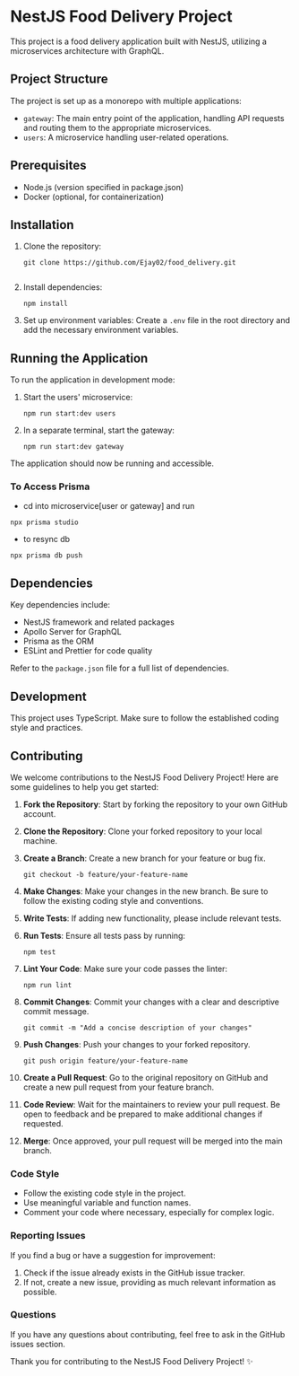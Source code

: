 # NestJS Food Delivery Project

This project is a food delivery application built with NestJS, utilizing a microservices architecture with GraphQL.

## Project Structure

The project is set up as a monorepo with multiple applications:

- `gateway`: The main entry point of the application, handling API requests and routing them to the appropriate microservices.
- `users`: A microservice handling user-related operations.

## Prerequisites

- Node.js (version specified in package.json)
- Docker (optional, for containerization)

## Installation

1. Clone the repository:

   ```
   git clone https://github.com/Ejay02/food_delivery.git
 
   ```

2. Install dependencies:

   ```
   npm install
   ```

3. Set up environment variables:
   Create a `.env` file in the root directory and add the necessary environment variables.

## Running the Application

To run the application in development mode:

1. Start the users' microservice:

   ```
   npm run start:dev users
   ```

2. In a separate terminal, start the gateway:
   ```
   npm run start:dev gateway
   ```

The application should now be running and accessible.

### To Access Prisma 
- cd into microservice[user or gateway] and run
  
```
npx prisma studio
```

- to resync db 

```
npx prisma db push
```

## Dependencies

Key dependencies include:

- NestJS framework and related packages
- Apollo Server for GraphQL
- Prisma as the ORM
- ESLint and Prettier for code quality

Refer to the `package.json` file for a full list of dependencies.

## Development

This project uses TypeScript. Make sure to follow the established coding style and practices.


## Contributing

We welcome contributions to the NestJS Food Delivery Project! Here are some guidelines to help you get started:

1. **Fork the Repository**: Start by forking the repository to your own GitHub account.

2. **Clone the Repository**: Clone your forked repository to your local machine.

3. **Create a Branch**: Create a new branch for your feature or bug fix.
   ```
   git checkout -b feature/your-feature-name
   ```

4. **Make Changes**: Make your changes in the new branch. Be sure to follow the existing coding style and conventions.

5. **Write Tests**: If adding new functionality, please include relevant tests.

6. **Run Tests**: Ensure all tests pass by running:
   ```
   npm test
   ```

7. **Lint Your Code**: Make sure your code passes the linter:
   ```
   npm run lint
   ```

8. **Commit Changes**: Commit your changes with a clear and descriptive commit message.
   ```
   git commit -m "Add a concise description of your changes"
   ```

9. **Push Changes**: Push your changes to your forked repository.
   ```
   git push origin feature/your-feature-name
   ```

10. **Create a Pull Request**: Go to the original repository on GitHub and create a new pull request from your feature branch.

11. **Code Review**: Wait for the maintainers to review your pull request. Be open to feedback and be prepared to make additional changes if requested.

12. **Merge**: Once approved, your pull request will be merged into the main branch.

### Code Style

- Follow the existing code style in the project.
- Use meaningful variable and function names.
- Comment your code where necessary, especially for complex logic.

### Reporting Issues

If you find a bug or have a suggestion for improvement:

1. Check if the issue already exists in the GitHub issue tracker.
2. If not, create a new issue, providing as much relevant information as possible.

### Questions

If you have any questions about contributing, feel free to ask in the GitHub issues section.

Thank you for contributing to the NestJS Food Delivery Project! ✨

